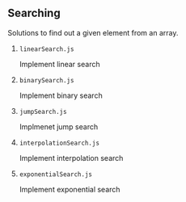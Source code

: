 ## Searching

Solutions to find out a given element from an array.

1. `linearSearch.js`

   Implement linear search

2. `binarySearch.js`

   Implement binary search

3. `jumpSearch.js`

   Implmenet jump search

4. `interpolationSearch.js`

   Implement interpolation search

5. `exponentialSearch.js`

   Implement exponential search
